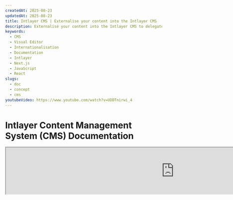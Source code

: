 ```yaml
---
createdAt: 2025-08-23
updatedAt: 2025-08-23
title: Intlayer CMS | Externalise your content into the Intlayer CMS
description: Externalise your content into the Intlayer CMS to delegate the management of your content to your team.
keywords:
  - CMS
  - Visual Editor
  - Internationalisation
  - Documentation
  - Intlayer
  - Next.js
  - JavaScript
  - React
slugs:
  - doc
  - concept
  - cms
youtubeVideo: https://www.youtube.com/watch?v=UDDTnirwi_4
---
```


# Intlayer Content Management System (CMS) Documentation

<iframe title="Visual Editor + CMS for Your Web App: Intlayer Explained" class="m-auto aspect-[16/9] w-full overflow-hidden rounded-lg border-0" allow="autoplay; gyroscope;" loading="lazy" width="1080" height="auto" src="https://www.youtube.com/embed/UDDTnirwi_4?autoplay=0&amp;origin=http://intlayer.org&amp;controls=0&amp;rel=1"/>

The Intlayer CMS is an application that allows you to externalise the content of an Intlayer project.

For this, Intlayer introduces the concept of 'remote dictionaries'.

![Intlayer CMS Interface](https://github.com/aymericzip/intlayer/blob/main/docs/assets/CMS.png)

## Understanding remote dictionaries

Intlayer distinguishes between 'local' and 'remote' dictionaries.

- A 'local' dictionary is a dictionary that is declared in your Intlayer project. Such as the declaration file of a button, or your navigation bar. Externalising your content does not make sense in this case because this content is not supposed to change often.

- A 'remote' dictionary is a dictionary that is managed through the Intlayer CMS. It could be useful to allow your team to manage your content directly on your website, and also aims to use A/B testing features and SEO automatic optimisation.

## Visual editor vs CMS

The [Intlayer Visual](https://github.com/aymericzip/intlayer/blob/main/docs/docs/en-GB/intlayer_visual_editor.md) editor is a tool that allows you to manage your content in a visual editor for local dictionaries. Once a change is made, the content will be replaced in the code-base. This means that the application will be rebuilt and the page will be reloaded to display the new content.

In contrast, the Intlayer CMS is a tool that allows you to manage your content in a visual editor for remote dictionaries. Once a change is made, the content will **not** impact your code-base. The website will automatically display the updated content.

## Integrating

For more details on how to install the package, see the relevant section below:

### Integrating with Next.js

For integration with Next.js, refer to the [setup guide](https://github.com/aymericzip/intlayer/blob/main/docs/docs/en-GB/intlayer_with_nextjs_15.md).

### Integrating with Create React App

For integration with Create React App, refer to the [setup guide](https://github.com/aymericzip/intlayer/blob/main/docs/docs/en-GB/intlayer_with_create_react_app.md).

### Integrating with Vite + React

For integration with Vite + React, refer to the [setup guide](https://github.com/aymericzip/intlayer/blob/main/docs/docs/en-GB/intlayer_with_vite+react.md).

## Configuration

In your Intlayer configuration file, you can customise the CMS settings:

```typescript fileName="intlayer.config.ts" codeFormat="typescript"
import type { IntlayerConfig } from "intlayer";

const config: IntlayerConfig = {
  // ... other configuration settings
  editor: {
    /**
     * Required
     *
     * The URL of the application.
     * This is the URL targeted by the visual editor.
     */
    applicationURL: process.env.INTLAYER_APPLICATION_URL,

    /**
     * Required
     *
     * Client ID and client secret are required to enable the editor.
     * They allow the identification of the user who is editing the content.
     * They can be obtained by creating a new client in the Intlayer Dashboard - Projects (https://intlayer.org/dashboard/projects).
     * clientId: process.env.INTLAYER_CLIENT_ID,
     * clientSecret: process.env.INTLAYER_CLIENT_SECRET,
     */
    clientId: process.env.INTLAYER_CLIENT_ID,
    clientSecret: process.env.INTLAYER_CLIENT_SECRET,

    /**
     * Optional
     *
     * In the case you are self-hosting the Intlayer CMS, you can set the URL of the CMS.
     *
     * The URL of the Intlayer CMS.
     * By default, it is set to https://intlayer.org
     */
    cmsURL: process.env.INTLAYER_CMS_URL,

    /**
     * Optional
     *
     * In the case you are self-hosting the Intlayer CMS, you can set the URL of the backend.
     *
     * The URL of the Intlayer CMS.
     * By default, it is set to https://back.intlayer.org
     */
    backendURL: process.env.INTLAYER_BACKEND_URL,
  },
};

export default config;
```

```javascript fileName="intlayer.config.mjs" codeFormat="esm"
/** @type {import('intlayer').IntlayerConfig} */
const config = {
  // ... other configuration settings
  editor: {
    /**
     * Required
     *
     * The URL of the application.
     * This is the URL targeted by the visual editor.
     */
    applicationURL: process.env.INTLAYER_APPLICATION_URL,

    /**
     * Required
     *
     * Client ID and client secret are required to enable the editor.
     * They allow the identification of the user who is editing the content.
     * They can be obtained by creating a new client in the Intlayer Dashboard - Projects (https://intlayer.org/dashboard/projects).
     * clientId: process.env.INTLAYER_CLIENT_ID,
     * clientSecret: process.env.INTLAYER_CLIENT_SECRET,
     */
    clientId: process.env.INTLAYER_CLIENT_ID,
    clientSecret: process.env.INTLAYER_CLIENT_SECRET,

    /**
     * Optional
     *
     * In the case you are self-hosting the Intlayer CMS, you can set the URL of the CMS.
     *
     * The URL of the Intlayer CMS.
     * By default, it is set to https://intlayer.org
     */
    cmsURL: process.env.INTLAYER_CMS_URL,

    /**
     * Optional
     *
     * In the case you are self-hosting the Intlayer CMS, you can set the URL of the backend.
     *
     * The URL of the Intlayer backend.
     * By default, it is set to https://back.intlayer.org
     */
    backendURL: process.env.INTLAYER_BACKEND_URL,
  },
};

export default config;
```

```javascript fileName="intlayer.config.cjs" codeFormat="commonjs"
/** @type {import('intlayer').IntlayerConfig} */
const config = {
  // ... other configuration settings
  editor: {
    /**
     * Required
     *
     * The URL of the application.
     * This is the URL targeted by the visual editor.
     */
    applicationURL: process.env.INTLAYER_APPLICATION_URL,

    /**
     * Required
     *
     * Client ID and client secret are required to enable the editor.
     * They allow the identification of the user who is editing the content.
     * They can be obtained by creating a new client in the Intlayer Dashboard - Projects (https://intlayer.org/dashboard/projects).
     * clientId: process.env.INTLAYER_CLIENT_ID,
     * clientSecret: process.env.INTLAYER_CLIENT_SECRET,
     */
    clientId: process.env.INTLAYER_CLIENT_ID,
    clientSecret: process.env.INTLAYER_CLIENT_SECRET,

    /**
     * Optional
     *
     * In the case you are self-hosting the Intlayer CMS, you can set the URL of the CMS.
     *
     * The URL of the Intlayer CMS.
     * By default, it is set to https://intlayer.org
     */
    cmsURL: process.env.INTLAYER_CMS_URL,

    /**
     * Optional
     *
     * If you are self-hosting the Intlayer CMS, you can set the URL of the backend.
     *
     * The URL of the Intlayer CMS backend.
     * By default, it is set to https://back.intlayer.org
     */
    backendURL: process.env.INTLAYER_BACKEND_URL,
  },
};

module.exports = config;
```

> If you do not have a client ID and client secret, you can obtain them by creating a new client in the [Intlayer Dashboard - Projects](https://intlayer.org/dashboard/projects).

> To see all available parameters, refer to the [configuration documentation](https://github.com/aymericzip/intlayer/blob/main/docs/docs/en-GB/configuration.md).

## Using the CMS

### Push your configuration

To configure the Intlayer CMS, you can use the [intlayer CLI](https://github.com/aymericzip/intlayer/tree/main/docs/en-GB/intlayer_cli.md) commands.

```bash
npx intlayer config push
```

> If you use environment variables in your `intlayer.config.ts` configuration file, you can specify the desired environment using the `--env` argument:

```bash
npx intlayer config push --env production
```

This command uploads your configuration to the Intlayer CMS.

### Push a dictionary

To transform your locale dictionaries into a remote dictionary, you can use the [intlayer CLI](https://github.com/aymericzip/intlayer/tree/main/docs/en-GB/intlayer_cli.md) commands.

```bash
npx intlayer dictionary push -d my-first-dictionary-key
```

> If you use environment variables in your `intlayer.config.ts` configuration file, you can specify the desired environment using the `--env` argument:

```bash
npx intlayer dictionary push -d my-first-dictionary-key --env production
```

This command uploads your initial content dictionaries, making them available for asynchronous fetching and editing through the Intlayer platform.

### Edit the dictionary

You will then be able to view and manage your dictionary in the [Intlayer CMS](https://intlayer.org/dashboard/content).

## Live sync

Live Sync allows your app to reflect CMS content changes at runtime. No rebuild or redeploy is required. When enabled, updates are streamed to a Live Sync server that refreshes the dictionaries your application reads.

> Live Sync requires a continuous server connection and is available on the enterprise plan.

Enable Live Sync by updating your Intlayer configuration:

```typescript fileName="intlayer.config.ts" codeFormat="typescript"
import type { IntlayerConfig } from "intlayer";

const config: IntlayerConfig = {
  // ... other configuration settings
  editor: {
    /**
     * Enables hot reloading of locale configurations when changes are detected.
     * For example, when a dictionary is added or updated, the application updates
     * the content displayed on the page.
     *
     * Because hot reloading requires a continuous connection to the server, it is
     * only available for clients of the `enterprise` plan.
     *
     * Default: false
     */
    liveSync: true,
  },
  build: {
    /**
     * Controls how dictionaries are imported:
     *
     * - "live": Dictionaries are fetched dynamically using the Live Sync API.
     *   Replaces useIntlayer with useDictionaryDynamic.
     *
     * Note: Live mode uses the Live Sync API to fetch dictionaries. If the API call
     * fails, dictionaries are imported dynamically.
     * Note: Only dictionaries with remote content and "live" flags use live mode.
     * Others use dynamic mode for performance.
     */
    importMode: "live",
  },
};

export default config;
```

```javascript fileName="intlayer.config.mjs" codeFormat="esm"
/** @type {import('intlayer').IntlayerConfig} */
const config = {
  // ... other configuration settings
  editor: {
    /**
     * Enables hot reloading of locale configurations when changes are detected.
     * For example, when a dictionary is added or updated, the application updates
     * the content displayed on the page.
     *
     * Because hot reloading requires a continuous connection to the server, it is
     * only available for clients of the `enterprise` plan.
     *
     * Default: false
     */
    liveSync: true,
  },
  build: {
    /**
     * Controls how dictionaries are imported:
     *
     * - "live": Dictionaries are fetched dynamically using the Live Sync API.
     *   Replaces useIntlayer with useDictionaryDynamic.
     *
     * Note: Live mode uses the Live Sync API to fetch dictionaries. If the API call
     * fails, dictionaries are imported dynamically.
     * Note: Only dictionaries with remote content and "live" flags use live mode.
     * Others use dynamic mode for performance.
     */
    importMode: "live",
  },
};

export default config;
```

```javascript fileName="intlayer.config.cjs" codeFormat="commonjs"
/** @type {import('intlayer').IntlayerConfig} */
const config = {
  // ... other configuration settings
  editor: {
    /**
     * Enables hot reloading of locale configurations when changes are detected.
     * For example, when a dictionary is added or updated, the application updates
     * the content displayed on the page.
     *
     * Because hot reloading requires a continuous connection to the server, it is
     * only available for clients of the `enterprise` plan.
     *
     * Default: false
     */
    liveSync: true,

    /**
     * The port of the Live Sync server.
     *
     * Default: 4000
     */
    liveSyncPort: 4000,

    /**
     * The URL of the Live Sync server.
     *
     * Default: http://localhost:{liveSyncPort}
     */
    liveSyncURL: "https://live.example.com",
  },
  build: {
    /**
     * Controls how dictionaries are imported:
     *
     * - "live": Dictionaries are fetched dynamically using the Live Sync API.
     *   Replaces useIntlayer with useDictionaryDynamic.
     *
     * Note: Live mode uses the Live Sync API to fetch dictionaries. If the API call
     * fails, dictionaries are imported dynamically.
     * Note: Only dictionaries with remote content and "live" flags use live mode.
     * Others use dynamic mode for performance.
     */
    importMode: "live",
  },
};

module.exports = config;
```

Start the Live Sync server to wrap your application:

Example using Next.js:

```json5 fileName="package.json"
{
  "scripts": {
    // ... other scripts
    "build": "next build",
    "dev": "next dev",
    "start": "npx intlayer live --process 'next start'",
  },
}
```

Example using Vite:

```json5 fileName="package.json"
{
  "scripts": {
    // ... other scripts
    "build": "vite build",
    "dev": "vite dev",
    "start": "npx intlayer live --process 'vite start'",
  },
}
```

The Live Sync server wraps your application and automatically applies updated content as it arrives.

To receive change notifications from the CMS, the Live Sync server maintains an SSE connection to the backend. When content changes in the CMS, the backend forwards the update to the Live Sync server, which writes the new dictionaries. Your application will reflect the update on the next navigation or browser reload—no rebuild required.

Flow chart (CMS/Backend -> Live Sync Server -> Application Server -> Frontend):

![Live Sync Logic Schema](https://github.com/aymericzip/intlayer/blob/main/docs/assets/live_sync_logic_schema.svg)

How it works:

![Live Sync Flow CMS/Backend/Live Sync Server/Application Server/Frontend Schema](https://github.com/aymericzip/intlayer/blob/main/docs/assets/live_sync_flow_scema.svg)

### Development workflow (local)

- In development, all remote dictionaries are fetched when the application starts, so you can test updates quickly.
- To test Live Sync locally with Next.js, wrap your dev server:

```json5 fileName="package.json"
{
  "scripts": {
    // ... other scripts
    "dev": "npx intlayer live --process 'next dev'",
    // "dev": "npx intlayer live --process 'vite dev'", // For Vite
  },
}
```

Enable optimisation so Intlayer applies the Live import transformations during development:

```typescript fileName="intlayer.config.ts" codeFormat="typescript"
import type { IntlayerConfig } from "intlayer";

const config: IntlayerConfig = {
  editor: {
    applicationURL: "http://localhost:5173",
    liveSyncURL: "http://localhost:4000",
    liveSync: true,
  },
  build: {
    optimize: true,
    importMode: "live",
  },
};

export default config;
```

```javascript fileName="intlayer.config.mjs" codeFormat="esm"
/** @type {import('intlayer').IntlayerConfig} */
const config = {
  editor: {
    applicationURL: "http://localhost:5173",
    liveSyncURL: "http://localhost:4000",
    liveSync: true,
  },
  build: {
    optimise: true,
    importMode: "live",
  },
};

export default config;
```

```javascript fileName="intlayer.config.cjs" codeFormat="commonjs"
/** @type {import('intlayer').IntlayerConfig} */
const config = {
  editor: {
    applicationURL: "http://localhost:5173",
    liveSyncURL: "http://localhost:4000",
    liveSync: true,
  },
  build: {
    optimise: true,
    importMode: "live",
  },
};

module.exports = config;
```

This setup wraps your dev server with the Live Sync server, fetches remote dictionaries at startup, and streams updates from the CMS via SSE. Refresh the page to see changes.

Notes and constraints:

- Add the live sync origin to your site security policy (CSP). Ensure the live sync URL is allowed in `connect-src` (and `frame-ancestors` if relevant).
- Live Sync does not work with static output. For Next.js, the page must be dynamic to receive updates at runtime (e.g., use `generateStaticParams`, `generateMetadata`, `getServerSideProps`, or `getStaticProps` appropriately to avoid full static-only constraints).
- In the CMS, each dictionary has a `live` flag. Only dictionaries with `live=true` are fetched via the live sync API; others are imported dynamically and remain unchanged at runtime.
- The `live` flag is evaluated for each dictionary at build time. If remote content was not flagged `live=true` during build, you must rebuild to enable Live Sync for that dictionary.
- The live sync server must be able to write to `.intlayer`. In containers, ensure write access to `/.intlayer`.

## Debug

If you encounter any issues with the CMS, check the following:

- The application is running.

- The [`editor`](https://intlayer.org/doc/concept/configuration#editor-configuration) configuration is correctly set in your Intlayer configuration file.
  - Required fields:
    - The application URL should match the one you set in the editor configuration (`applicationURL`).
    - The CMS URL

- Ensure that the project configuration was pushed to the Intlayer CMS.

- The visual editor uses an iframe to display your website. Ensure that the Content Security Policy (CSP) of your website allows the CMS URL as `frame-ancestors` ('https://intlayer.org' by default). Check the editor console for any errors.

## Doc History

| Version | Date       | Changes                                   |
| ------- | ---------- | ----------------------------------------- |
| 6.0.1   | 2025-09-22 | Add live sync documentation               |
| 6.0.0   | 2025-09-04 | Replace `hotReload` field with `liveSync` |
| 5.5.10  | 2025-06-29 | Initialise history                        |
